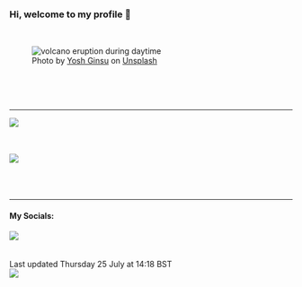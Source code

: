 <h3>Hi, welcome to my profile 👋</h3>

<br />
<figure>
  <img
    src="https://images.unsplash.com/photo-1475776408506-9a5371e7a068?crop=entropy&cs=tinysrgb&fit=max&fm=jpg&ixid=M3wyNzQ3MDB8MHwxfHJhbmRvbXx8fHx8fHx8fDE3MjE5MTA0MDd8&ixlib=rb-4.0.3&q=80&w=1080&auto=format"
    alt="volcano eruption during daytime" 
  />
  <figcaption>Photo by <a
    href="https://unsplash.com/@yoshginsu?utm_source=Profile%20readme&utm_medium=referral">Yosh Ginsu</a> on <a
    href="https://unsplash.com/?utm_source=Profile%20readme&utm_medium=referral">Unsplash</a></figcaption>
</figure>




  <br /><br /><br />

<hr />
<img
  src="https://github-readme-stats.vercel.app/api?username=shanelucy&show_icons=true&theme=calm"
/>
<br /><br /><br />

<img 
  src="https://github-readme-stats.vercel.app/api/top-langs/?username=shanelucy&theme=calm"
/>
<br /><br /><br /><br />
<hr />
<h4>My Socials:</h4>
<a href="https://uk.linkedin.com/in/shane-lucy-4735b616a">
  <img
    src="https://img.shields.io/badge/linkedin%20-%230077B5.svg?&style=for-the-badge&logo=linkedin&logoColor=white"
  />
</a>
<br /><br /><br />
Last updated Thursday 25 July at 14:18 BST
<br />
<img
  src="https://github.com/ShaneLucy/ShaneLucy/workflows/README%20build/badge.svg"
/>
